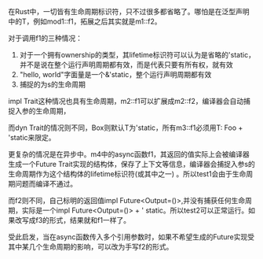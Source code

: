 在Rust中，一切皆有生命周期标识符，只不过很多都省略了。哪怕是在泛型声明中的T，例如mod1::f1，拓展之后其实就是m1::f2。

对于调用f1的三种情况：

1. 对于一个拥有ownership的类型，其lifetime标识符可以认为是省略的'static，并不是说在整个运行声明周期都有效，而是代表只要有所有权，就有效
2. "hello, world"字面量是一个&'static，整个运行声明周期都有效
3. 捕捉的为s的生命周期

impl Trait这种情况也具有生命周期，m2::f1可以扩展成m2::f2，编译器会自动捕捉入参的生命周期，

而dyn Trait的情况则不同，Box<dyn T>则默认T为'static，所有m3::f1必须用T: Foo + 'static来限定。

更复杂的情况是在异步中。m4中的async函数f1，其返回的值实际上会被编译器生成一个Future
Trait实现的结构体，保存了上下文等信息，编译器会捕捉入参s的生命周期作为这个结构体的lifetime标识符(或其中之一)
。所以test1会由于生命周期问题而编译不通过。

而f2则不同，自己标明的返回值impl Future<Output=()>,并没有捕获任何生命周期，实际是一个impl Future<Output=()> + '
static。所以test2可以正常运行。如果改写成f3的形式，结果就和f1一样了。

受此启发，当在async函数传入多个引用参数时，如果不希望生成的Future实现受其中某几个生命周期的影响，可以改为手写f2的形式。
